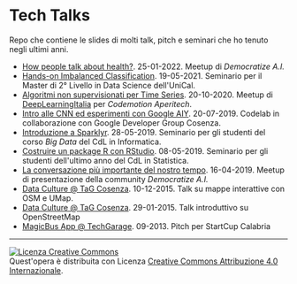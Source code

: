 # Tech Talks

Repo che contiene le slides di molti talk, pitch e seminari che ho tenuto negli ultimi anni.

* [How people talk about health?](https://github.com/nickprock/tech-talks/blob/main/slides/HOW%20PEOPLE%20TALK%20ABOUT%20HEALTH%20.pdf). 25-01-2022. Meetup di *Democratize A.I.*
* [Hands-on Imbalanced Classification](https://github.com/nickprock/tech-talks/blob/main/slides/master_dataScience_imbalanced.pdf). 19-05-2021. Seminario per il Master di 2° Livello in Data Science dell'UniCal.
* [Algoritmi non supervisionati per Time Series](https://github.com/nickprock/tech-talks/blob/main/slides/dlimeetupunsupervisedlearningts-201020173735.pdf). 20-10-2020. Meetup di [DeepLearningItalia](https://www.deeplearningitalia.com/) per *Codemotion Aperitech*.
* [Intro alle CNN ed esperimenti con Google AIY](https://github.com/nickprock/tech-talks/blob/main/slides/DemocratizeAI_GDG.pdf). 20-07-2019. Codelab in collaborazione con Google Developer Group Cosenza.
* [Introduzione a Sparklyr](https://github.com/nickprock/tech-talks/blob/main/slides/sparklyr-190528131209.pdf). 28-05-2019. Seminario per gli studenti del corso *Big Data* del CdL in Informatica.
* [Costruire un package R con RStudio](https://github.com/nickprock/tech-talks/blob/main/slides/createrpackagewithrstudio-200128091057.pdf). 08-05-2019. Seminario per gli studenti dell'ultimo anno del CdL in Statistica.
* [La conversazione più importante del nostro tempo](https://github.com/nickprock/tech-talks/blob/main/slides/DemocratizeAI.pdf). 16-04-2019. Meetup di presentazione della community *Democratize A.I.* 
* [Data Culture @ TaG Cosenza](https://github.com/nickprock/tech-talks/blob/main/slides/02_Slide_dataculture_TAG_uMap.pdf). 10-12-2015. Talk su mappe interattive con OSM e UMap.
* [Data Culture @ TaG Cosenza](https://github.com/nickprock/tech-talks/blob/main/slides/01_Slide_dataculture_TAG_OSM.pdf). 29-01-2015. Talk introduttivo su OpenStreetMap
* [MagicBus App @ TechGarage](https://github.com/nickprock/tech-talks/blob/main/slides/pitchtechgarage-160125094921.pdf). 09-2013. Pitch per StartCup Calabria



---

<a rel="license" href="http://creativecommons.org/licenses/by/4.0/"><img alt="Licenza Creative Commons" style="border-width:0" src="https://i.creativecommons.org/l/by/4.0/88x31.png" /></a><br />Quest'opera è distribuita con Licenza <a rel="license" href="http://creativecommons.org/licenses/by/4.0/">Creative Commons Attribuzione 4.0 Internazionale</a>.
